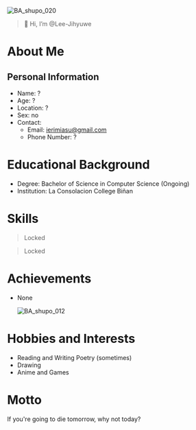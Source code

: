 ![BA_shupo_020](https://github.com/user-attachments/assets/7cb0d006-5e1f-4ff0-a990-ea15f8c51c07)

> 👋 Hi, I’m @Lee-Jihyuwe
# About Me
## Personal Information
- Name: ?
- Age: ?
- Location: ?
- Sex: no
- Contact:
     - Email: ierimiasu@gmail.com
     - Phone Number: ?
# Educational Background
- Degree: Bachelor of Science in Computer Science (Ongoing)
- Institution: La Consolacion College Biñan
# Skills
> Locked

> Locked

# Achievements
- None

  ![BA_shupo_012](https://github.com/user-attachments/assets/8cd574b4-2a77-44d5-9033-d5b2a6f3490b)

# Hobbies and Interests
- Reading and Writing Poetry (sometimes)
- Drawing
- Anime and Games
# Motto
If you're going to die tomorrow, why not today?

<!---
Lee-Jihyuwe/Lee-Jihyuwe is a ✨ special ✨ repository because its `README.md` (this file) appears on your GitHub profile.
You can click the Preview link to take a look at your changes.
--->
